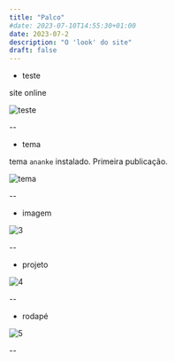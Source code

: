 ```yaml
---
title: "Palco"
#date: 2023-07-10T14:55:30+01:00
date: 2023-07-2
description: "O 'look' do site"
draft: false
---
```



- teste

site online

![teste](/jpg/Screenshot_2023-07-03_194236.png)

--
- tema

tema `ananke` instalado.
Primeira publicação.

![tema](/jpg/Screenshot_2023-07-09_152537.png)

--

- imagem

![3](/jpg/Screenshot_2023-07-09_154808.png)

--

- projeto

![4](/jpg/Screenshot_2023-07-14_212922.png)

--

- rodapé

![5](/jpg/Screenshot_2023-07-15_023208.png)

--